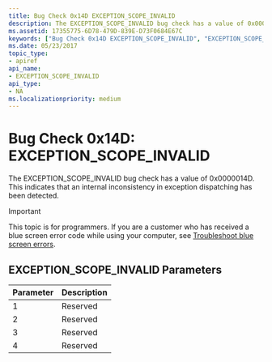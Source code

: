 ```yaml
---
title: Bug Check 0x14D EXCEPTION_SCOPE_INVALID
description: The EXCEPTION_SCOPE_INVALID bug check has a value of 0x0000014D. This indicates that an internal inconsistency in exception dispatching has been detected.
ms.assetid: 17355775-6D78-479D-839E-D73F0684E67C
keywords: ["Bug Check 0x14D EXCEPTION_SCOPE_INVALID", "EXCEPTION_SCOPE_INVALID"]
ms.date: 05/23/2017
topic_type:
- apiref
api_name:
- EXCEPTION_SCOPE_INVALID
api_type:
- NA
ms.localizationpriority: medium
---
```


# Bug Check 0x14D: EXCEPTION\_SCOPE\_INVALID


The EXCEPTION\_SCOPE\_INVALID bug check has a value of 0x0000014D. This indicates that an internal inconsistency in exception dispatching has been detected.

> [!IMPORTANT]
> This topic is for programmers. If you are a customer who has received a blue screen error code while using your computer, see [Troubleshoot blue screen errors](https://www.windows.com/stopcode).


## EXCEPTION\_SCOPE\_INVALID Parameters


| Parameter | Description |
|-----------|-------------|
| 1         | Reserved    |
| 2         | Reserved    |
| 3         | Reserved    |
| 4         | Reserved    |

 

 

 




